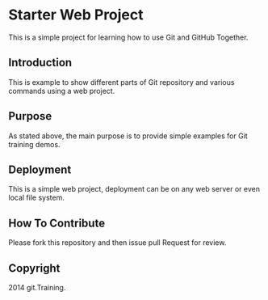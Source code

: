 # Starter Web Project
This is a simple project for
learning how to use Git and GitHub Together.

## Introduction

This is example to show different parts of Git repository and various 
commands using a web project.

## Purpose

As stated above, the main purpose is to provide simple examples for Git training demos.
## Deployment
This is a simple web project, deployment can be on any web server
or even local file system.

## How To Contribute
Please fork this repository and then issue pull Request for review.

## Copyright
2014 git.Training.
